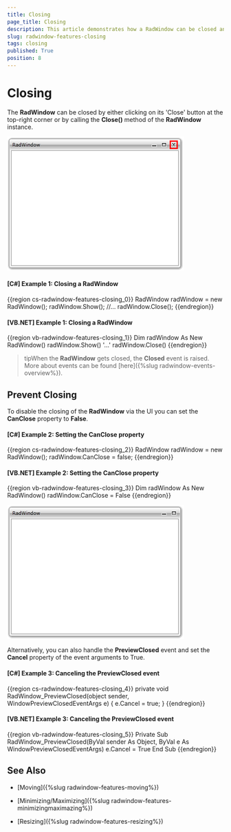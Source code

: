 ```yaml
---
title: Closing
page_title: Closing
description: This article demonstrates how a RadWindow can be closed and also how the closing can be prevented.
slug: radwindow-features-closing
tags: closing
published: True
position: 8
---
```


# Closing

The __RadWindow__ can be closed by either clicking on its 'Close' button at the top-right corner or by calling the __Close()__ method of the __RadWindow__ instance.

![{{ site.framework_name }} RadWindow Close Button](images/RadWindow_Features_Closing_01.png)

#### __[C#] Example 1: Closing a RadWindow__

{{region cs-radwindow-features-closing_0}}
	RadWindow radWindow = new RadWindow();
	radWindow.Show();
	//...
	radWindow.Close();
{{endregion}}

#### __[VB.NET] Example 1: Closing a RadWindow__

{{region vb-radwindow-features-closing_1}}
	Dim radWindow As New RadWindow()
	radWindow.Show()
	'...'
	radWindow.Close()
{{endregion}}

>tipWhen the __RadWindow__ gets closed, the __Closed__ event is raised. More about events can be found [here]({%slug radwindow-events-overview%}).

## Prevent Closing

To disable the closing of the __RadWindow__ via the UI you can set the __CanClose__ property to __False__.

#### __[C#] Example 2: Setting the CanClose property__

{{region cs-radwindow-features-closing_2}}
	RadWindow radWindow = new RadWindow();
	radWindow.CanClose = false;
{{endregion}}

#### __[VB.NET] Example 2: Setting the CanClose property__

{{region vb-radwindow-features-closing_3}}
	Dim radWindow As New RadWindow()
	radWindow.CanClose = False
{{endregion}}

![{{ site.framework_name }} RadWindow Hidden Close Button](images/RadWindow_Features_Closing_02.png)

Alternatively, you can also handle the __PreviewClosed__ event and set the __Cancel__ property of the event arguments to True. 

#### __[C#] Example 3: Canceling the PreviewClosed event__

{{region cs-radwindow-features-closing_4}}
	private void RadWindow_PreviewClosed(object sender, WindowPreviewClosedEventArgs e)
	{
		e.Cancel = true;
	}
{{endregion}}

#### __[VB.NET] Example 3: Canceling the PreviewClosed event__

{{region vb-radwindow-features-closing_5}}
	Private Sub RadWindow_PreviewClosed(ByVal sender As Object, ByVal e As WindowPreviewClosedEventArgs)
		e.Cancel = True
	End Sub
{{endregion}}

## See Also

 * [Moving]({%slug radwindow-features-moving%})

 * [Minimizing/Maximizing]({%slug radwindow-features-minimizingmaximazing%})

 * [Resizing]({%slug radwindow-features-resizing%})
